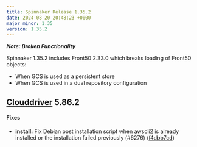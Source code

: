 ```yaml
---
title: Spinnaker Release 1.35.2
date: 2024-08-20 20:48:23 +0000
major_minor: 1.35
version: 1.35.2
---
```

**_Note: Broken Functionality_**

Spinnaker 1.35.2 includes Front50 2.33.0 which breaks loading of Front50 objects:
* When GCS is used as a persistent store
* When GCS is used in a dual repository configuration

## [Clouddriver](#clouddriver) 5.86.2

#### Fixes

* **install:**   Fix Debian post installation script when awscli2 is already installed or the installation failed previously (#6276) ([f4dbb7cd](https://github.com/spinnaker/clouddriver/commit/f4dbb7cdacbc122473c6612eac067ce9365e7b74))
